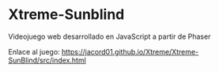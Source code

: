 # Xtreme-Sunblind
Videojuego web desarrollado en JavaScript a partir de Phaser

Enlace al juego: https://jacord01.github.io/Xtreme/Xtreme-SunBlind/src/index.html
